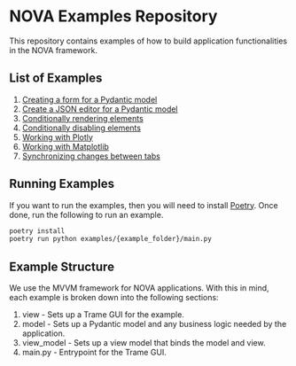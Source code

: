 # NOVA Examples Repository

This repository contains examples of how to build application functionalities in the NOVA framework.

## List of Examples

1. [Creating a form for a Pydantic model](examples/pydantic_form)
2. [Create a JSON editor for a Pydantic model](examples/pydantic_monaco)
3. [Conditionally rendering elements](examples/conditional_rendering)
4. [Conditionally disabling elements](examples/conditional_disabling)
5. [Working with Plotly](examples/plotly)
6. [Working with Matplotlib](examples/matplotlib)
7. [Synchronizing changes between tabs](examples/multitab)

## Running Examples

If you want to run the examples, then you will need to install [Poetry](https://python-poetry.org/). Once done, run the following to run an example.

```bash
poetry install
poetry run python examples/{example_folder}/main.py
```

## Example Structure

We use the MVVM framework for NOVA applications. With this in mind, each example is broken down into the following sections:

1. view - Sets up a Trame GUI for the example.
2. model - Sets up a Pydantic model and any business logic needed by the application.
3. view_model - Sets up a view model that binds the model and view.
4. main.py - Entrypoint for the Trame GUI.
